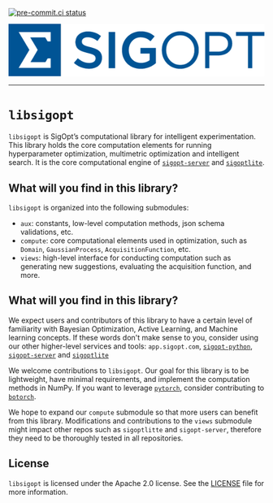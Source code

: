<!--
Copyright © 2023 Intel Corporation

SPDX-License-Identifier: Apache License 2.0
-->
[![pre-commit.ci status](https://results.pre-commit.ci/badge/github/sigopt/libsigopt/main.svg)](https://results.pre-commit.ci/latest/github/sigopt/libsigopt/main)

![SigOpt Logo](https://github.com/sigopt/libsigopt/blob/main/img/sigoopt-horz-blue.png)

--------------------------------------------------------------------------------

# `libsigopt`

`libsigopt` is SigOpt’s computational library for intelligent experimentation. This library holds the core computation elements for running hyperparameter optimization, multimetric optimization and intelligent search. It is the core computational engine of [`sigopt-server`](https://github.com/sigopt/sigopt-server) and [`sigoptlite`](https://github.com/sigopt/sigoptlite).


## What will you find in this library?

`libsigopt` is organized into the following submodules:

* `aux`: constants, low-level computation methods, json schema validations, etc.
* `compute`: core computational elements used in optimization, such as `Domain`, `GaussianProcess`, `AcquisitionFunction`, etc.
* `views`: high-level interface for conducting computation such as generating new suggestions, evaluating the acquisition function, and more.


## What will you find in this library?

We expect users and contributors of this library to have a certain level of familiarity with Bayesian Optimization, Active Learning, and Machine learning concepts. If these words don't make sense to you, consider using our other higher-level services and tools: `app.sigopt.com`, [`sigopt-python`](https://github.com/sigopt/sigopt-python), [`sigopt-server`](https://github.com/sigopt/sigopt-server) and [`sigoptlite`](https://github.com/sigopt/sigoptlite)

We welcome contributions to `libsigopt`. Our goal for this library is to be lightweight, have minimal requirements, and implement the computation methods in NumPy. If you want to leverage [`pytorch`](https://github.com/pytorch/pytorch), consider contributing to [`botorch`](https://github.com/pytorch/botorch).


We hope to expand our `compute` submodule so that more users can benefit from this library. Modifications and contributions to the `views` submodule might impact other repos such as `sigoptlitte` and `sigopt-server`, therefore they need to be thoroughly tested in all repositories.


## License

`libsigopt` is licensed under the Apache 2.0 license. See the [LICENSE](./LICENSE) file for more information.
